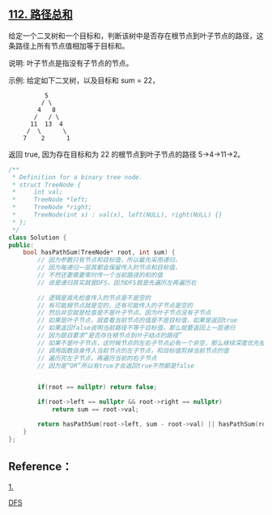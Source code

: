 ## [112. 路径总和](https://leetcode-cn.com/problems/path-sum/)

给定一个二叉树和一个目标和，判断该树中是否存在根节点到叶子节点的路径，这条路径上所有节点值相加等于目标和。

说明: 叶子节点是指没有子节点的节点。

示例: 
给定如下二叉树，以及目标和 sum = 22，

              5
             / \
            4   8
           /   / \
          11  13  4
         /  \      \
        7    2      1
返回 true, 因为存在目标和为 22 的根节点到叶子节点的路径 5->4->11->2。

~~~C++
/**
 * Definition for a binary tree node.
 * struct TreeNode {
 *     int val;
 *     TreeNode *left;
 *     TreeNode *right;
 *     TreeNode(int x) : val(x), left(NULL), right(NULL) {}
 * };
 */
class Solution {
public:
    bool hasPathSum(TreeNode* root, int sum) {
        // 因为参数只有节点和目标值，所以最先采用递归，
        // 因为每递归一层其都会保留传入的节点和目标值，
        // 不然还要需要零时传一个当前路径的和的值
        // 说是递归其实就是DFS，因为DFS就是先遍历左再遍历右
        
        // 逻辑是首先检查传入的节点是不是空的
        // 有可能根节点就是空的，还有可能传入的子节点是空的
        // 然后非空就是检查是不是叶子节点，因为叶子节点没有子节点
        // 如果是叶子节点，就查看当前节点的值是不是目标值，如果是返回true
        // 如果返回false说明当前路径不等于目标值，那么就要返回上一层递归
        // 因为题目要求“是否存在根节点到叶子结点的路径”
        // 如果不是叶子节点，这时候节点的左右子节点必有一个非空，那么继续深度优先搜索
        // 调用函数自身传入当前节点的左子节点，和目标值剪掉当前节点的值
        // 遍历完左子节点，再遍历当前的右子节点
        // 因为是“OR”所以有true才会返回true不然都是false


        if(root == nullptr) return false;

        if(root->left == nullptr && root->right == nullptr)
            return sum == root->val;

        return hasPathSum(root->left, sum - root->val) || hasPathSum(root->right, sum - root->val);
    }
};
~~~

## Reference：

[1.](https://leetcode-cn.com/problems/path-sum/solution/lu-jing-zong-he-by-leetcode-solution/)

[DFS](https://leetcode-cn.com/problems/path-sum/solution/shen-du-you-xian-sou-suo-dfs-by-rang-dan-gl6q/)